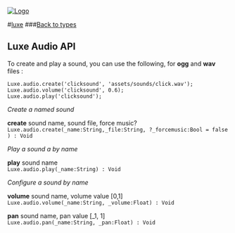 
[![Logo](http://luxeengine.com/images/logo.png)](index.html)

#[luxe](index.html)
###[Back to types](types.html)

## Luxe Audio API

To create and play a sound, you can use the following, for **ogg** and **wav** files : 

	Luxe.audio.create('clicksound', 'assets/sounds/click.wav');
	Luxe.audio.volume('clicksound', 0.6);
	Luxe.audio.play('clicksound');

_Create a named sound_

**create**	sound name, sound file, force music?
`Luxe.audio.create(_name:String,_file:String, ?_forcemusic:Bool = false ) : Void`   

_Play a sound a by name_

**play**	sound name   
`Luxe.audio.play(_name:String) : Void`    

_Configure a sound by name_

**volume**	sound name, volume value [0,1]   
   `Luxe.audio.volume(_name:String, _volume:Float) : Void`   

**pan**		sound name, pan value [_1, 1]   
   `Luxe.audio.pan(_name:String, _pan:Float) : Void`